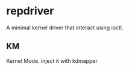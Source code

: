 # repdriver
A minimal kernel driver that interact using ioctl.

## KM
Kernel Mode. inject it with kdmapper